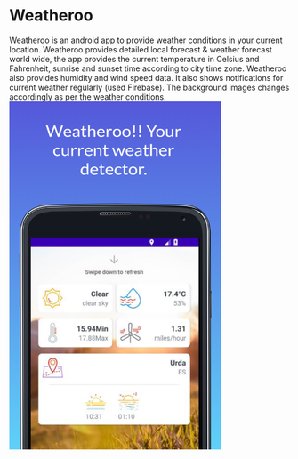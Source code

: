# Weatheroo
Weatheroo is an android app to provide weather conditions in your current location. Weatheroo provides detailed local forecast &amp; weather forecast world wide, the app provides the current temperature in Celsius and Fahrenheit, sunrise and sunset time according to city time zone. Weatheroo also provides humidity and wind speed data. It also shows notifications for current weather regularly (used Firebase). The background images changes accordingly as per the weather conditions.
<img src="https://github.com/Dhananjai543/Weatheroo/blob/master/screen_1.png" align="left" height="626" width="381" />
